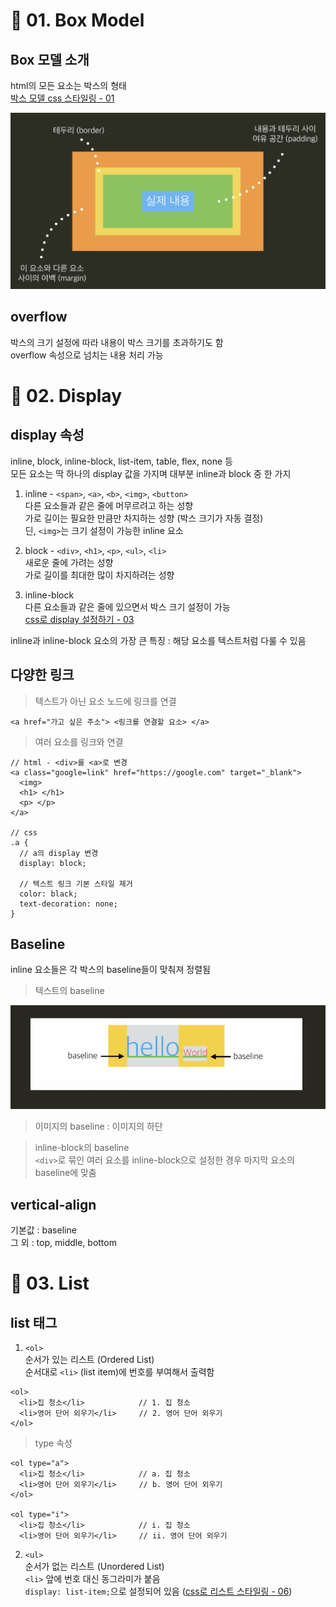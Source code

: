 # 📎 01. Box Model
## Box 모델 소개
html의 모든 요소는 박스의 형태  
[박스 모델 css 스타일링 -  01](https://github.com/jjungyujin/TIL/blob/main/CSS/CSS_KeyPoint.md)

![Box Model](HTML_KeyPoint_BoxModel.png)

## overflow
박스의 크기 설정에 따라 내용이 박스 크기를 초과하기도 함  
overflow 속성으로 넘치는 내용 처리 가능

# 📎 02. Display
## display 속성
inline, block, inline-block, list-item, table, flex, none 등  
모든 요소는 딱 하나의 display 값을 가지며 대부분 inline과 block 중 한 가지

1. inline - `<span>`, `<a>`, `<b>`, `<img>`, `<button>`  
다른 요소들과 같은 줄에 머무르려고 하는 성향  
가로 길이는 필요한 만큼만 차지하는 성향 (박스 크기가 자동 결정)  
딘, `<img>`는 크기 설정이 가능한 inline 요소

2. block - `<div>`, `<h1>`, `<p>`, `<ul>`, `<li>`  
새로운 줄에 가려는 성향  
가로 길이를 최대한 많이 차지하려는 성향

3. inline-block  
다른 요소들과 같은 줄에 있으면서 박스 크기 설정이 가능  
[css로 display 설정하기 - 03](https://github.com/jjungyujin/TIL/blob/main/CSS/CSS_KeyPoint.md)

inline과 inline-block 요소의 가장 큰 특징 : 해당 요소를 텍스트처럼 다룰 수 있음

## 다양한 링크
> 텍스트가 아닌 요소 노드에 링크를 연결  
```
<a href="가고 싶은 주소"> <링크를 연결할 요소> </a>
```

> 여러 요소를 링크와 연결  
```
// html - <div>를 <a>로 변경
<a class="google=link" href="https://google.com" target="_blank">
  <img>
  <h1> </h1>
  <p> </p>
</a>

// css
.a {
  // a의 display 변경
  display: block;

  // 텍스트 링크 기본 스타일 제거
  color: black;
  text-decoration: none;
}
```

## Baseline
inline 요소들은 각 박스의 baseline들이 맞춰져 정렬됨  

> 텍스트의 baseline

![Baseline](HTML_Baseline.png)

> 이미지의 baseline : 이미지의 하단  

> inline-block의 baseline  
`<div>`로 묶인 여러 요소를 inline-block으로 설정한 경우 마지막 요소의 baseline에 맞춤  

## vertical-align
기본값 : baseline  
그 외 : top, middle, bottom

# 📎 03. List
## list 태그
1. `<ol>`  
순서가 있는 리스트 (Ordered List)   
순서대로 `<li>` (list item)에 번호를 부여해서 출력함
```
<ol>
  <li>집 청소</li>            // 1. 집 청소
  <li>영어 단어 외우기</li>     // 2. 영어 단어 외우기
</ol>
```
> type 속성
```
<ol type="a">
  <li>집 청소</li>            // a. 집 청소
  <li>영어 단어 외우기</li>     // b. 영어 단어 외우기
</ol>

<ol type="i">
  <li>집 청소</li>            // i. 집 청소
  <li>영어 단어 외우기</li>     // ii. 영어 단어 외우기
```

2. `<ul>`  
순서가 없는 리스트 (Unordered List)  
`<li>` 앞에 번호 대신 동그라미가 붙음  
`display: list-item;`으로 설정되어 있음 ([css로 리스트 스타일링 - 06](https://github.com/jjungyujin/TIL/blob/main/CSS/CSS_KeyPoint.md))